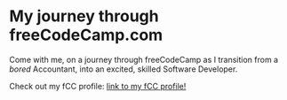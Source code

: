 # My journey through freeCodeCamp.com

Come with me, on a journey through freeCodeCamp as I transition from a *bored* Accountant, into an excited, skilled Software Developer.

Check out my fCC profile: [link to my fCC profile!](https://www.freecodecamp.com/peterpaints)
